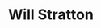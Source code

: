 ---
title: "Will Stratton"
summary: "American singer-songwriter born 1987 in Northern California."
image: "will-stratton.jpg"
apple_music_artist_url: "https://music.apple.com/gb/artist/will-stratton/212894782"
wikipedia_url: "none"
---